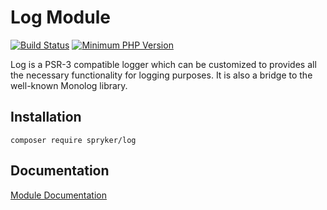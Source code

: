 # Log Module
[![Build Status](https://travis-ci.org/spryker/log.svg)](https://travis-ci.org/spryker/log)
[![Minimum PHP Version](https://img.shields.io/badge/php-%3E%3D%207.3-8892BF.svg)](https://php.net/)

Log is a PSR-3 compatible logger which can be customized to provides all the necessary functionality for logging purposes. It is also a bridge to the well-known Monolog library.

## Installation

```
composer require spryker/log
```

## Documentation

[Module Documentation](https://academy.spryker.com/developing_with_spryker/module_guide/modules.html)

